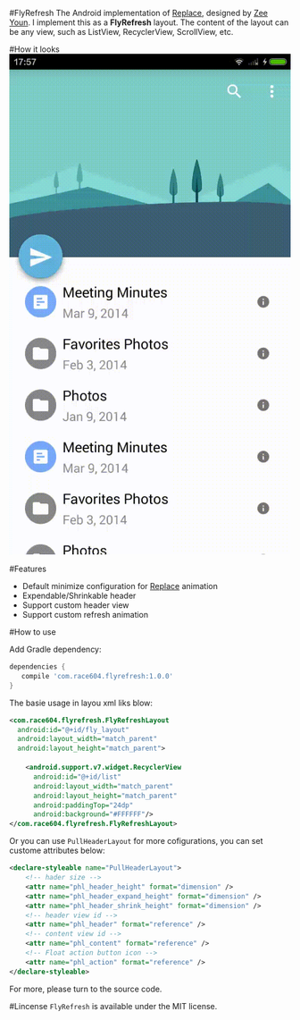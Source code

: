 #FlyRefresh
The Android implementation of [Replace](https://dribbble.com/shots/2067564-Replace), designed by [Zee Youn](https://dribbble.com/zeeyoung).
I implement this as a **FlyRefresh** layout. The content of the layout can be any view, such as ListView, RecyclerView, ScrollView, etc.

#How it looks
![flyrefresh](./images/flyrefresh.gif)

#Features
* Default minimize configuration for [Replace](https://dribbble.com/shots/2067564-Replace) animation
* Expendable/Shrinkable header
* Support custom header view
* Support custom refresh animation

#How to use

Add Gradle dependency:

```gradle
dependencies {
   compile 'com.race604.flyrefresh:1.0.0'
}
```

The basie usage in layou xml liks blow:

```xml
<com.race604.flyrefresh.FlyRefreshLayout
  android:id="@+id/fly_layout"
  android:layout_width="match_parent"
  android:layout_height="match_parent">

    <android.support.v7.widget.RecyclerView
      android:id="@+id/list"
      android:layout_width="match_parent"
      android:layout_height="match_parent"
      android:paddingTop="24dp"
      android:background="#FFFFFF"/>
</com.race604.flyrefresh.FlyRefreshLayout>
```

Or you can use `PullHeaderLayout` for more cofigurations, you can set custome attributes below:

```xml
<declare-styleable name="PullHeaderLayout">
    <!-- hader size -->
    <attr name="phl_header_height" format="dimension" />
    <attr name="phl_header_expand_height" format="dimension" />
    <attr name="phl_header_shrink_height" format="dimension" />
    <!-- header view id -->
    <attr name="phl_header" format="reference" />
    <!-- content view id -->
    <attr name="phl_content" format="reference" />
    <!-- Float action button icon -->
    <attr name="phl_action" format="reference" />
</declare-styleable>
```
For more, please turn to the source code.

#Lincense
`FlyRefresh` is available under the MIT license.
